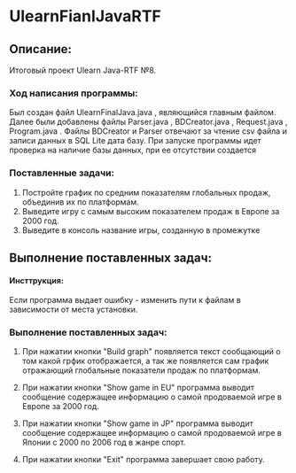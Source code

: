 # UlearnFianlJavaRTF

## Описание: 
Итоговый проект Ulearn Java-RTF №8. 

### Ход написания программы: 
Был создан файл UlearnFinalJava.java , являющийся главным файлом. Далее были добавлены файлы Parser.java , BDCreator.java , Request.java , Program.java . Файлы BDCreator и Parser отвечают за чтение csv файла и записи данных в SQL Lite дата базу. При запуске программы идет проверка на наличие базы данных, при ее отсутствии создается 



### Поставленные задачи:
1. Постройте график по средним показателям глобальных продаж, объединив их по платформам.
2. Выведите игру с самым высоким показателем продаж в Европе за 2000 год.
3. Выведите в консоль название игры, созданную в промежутке

## Выполнение поставленных задач: 
#### Инсттрукция:
Если программа выдает ошибку - изменить пути к файлам в зависимости от места установки.


### Выполнение поставленных задач:
1. При нажатии кнопки "Build graph" появляется текст сообщающий о том какой грфик отображается, а так же появляется сам график отражающий глобальные показатели продаж по платформам.




2. При нажатии кнопки "Show game in EU" программа выводит сообщение содержащее информацию о самой продоваемой игре в Европе за 2000 год. 




3. При нажатии кнопки "Show game in JP" программа выводит сообщение содержащее информацию о самой продоваемой игре в Японии с 2000 по 2006 год в жанре спорт.




4. При нажатии кнопки "Exit" программа завершает свою работу. 

